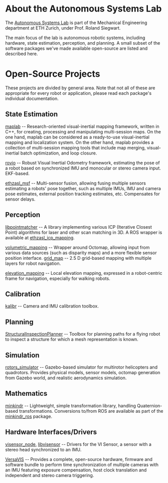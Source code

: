 # About the Autonomous Systems Lab
The [Autonomous Systems Lab](http://www.asl.ethz.ch/) is part of the Mechanical Engineering department at ETH Zurich, under Prof. Roland Siegwart.

The main focus of the lab is autonomous robotic systems, including hardware, state estimation, perception, and planning.
A small subset of the software packages we've made available open-source are listed and described here.

# Open-Source Projects
These projects are divided by general area. Note that not all of these are appropriate for every robot or application, please read each package's individual documentation.



## State Estimation
[maplab](https://github.com/ethz-asl/maplab) -- Research-oriented visual-inertial mapping framework, written in C++, for creating, processing and manipulating multi-session maps. On the one hand, maplab can be considered as a ready-to-use visual-inertial mapping and localization system. On the other hand, maplab provides a collection of multi-session mapping tools that include map merging, visual-inertial batch optimization, and loop closure.

[rovio](https://github.com/ethz-asl/rovio) -- Robust Visual Inertial Odometry framework, estimating the pose of a robot based on synchronized IMU and monocular or stereo camera input. EKF-based.

[ethzasl_msf](https://github.com/ethz-asl/ethzasl_msf) -- Multi-sensor fusion, allowing fusing multiple sensors estimating a robots' pose together, such as multiple IMUs, IMU and camera pose estimates, external position tracking estimates, etc. Compensates for sensor delays.



## Perception
[libpointmatcher](https://github.com/ethz-asl/libpointmatcher) -- A library implementing various ICP (Iterative Closest Point) algorithms for laser and other scan matching in 3D. A ROS wrapper is available at [ethzasl_icp_mapping](https://github.com/ethz-asl/ethzasl_icp_mapping).

[volumetric_mapping](https://github.com/ethz-asl/volumetric_mapping) -- Wrapper around Octomap, allowing input from various data sources (such as disparity maps) and a more flexible sensor position interface. 
[grid_map](https://github.com/ethz-asl/grid_map) -- 2.5 D grid-based mapping with multiple layers for robot navigation.

[elevation_mapping](https://github.com/ethz-asl/elevation_mapping) -- Local elevation mapping, expressed in a robot-centric frame for navigation, especially for walking robots.

## Calibration
[kalibr](https://github.com/ethz-asl/kalibr) -- Camera and IMU calibration toolbox.

## Planning
[StructuralInspectionPlanner](https://github.com/ethz-asl/StructuralInspectionPlanner) -- Toolbox for planning paths for a flying robot to inspect a structure for which a mesh representation is known.


## Simulation
[rotors_simulator](https://github.com/ethz-asl/rotors_simulator) -- Gazebo-based simulator for multirotor helicopters and quadrotors. Provides physical models, sensor models, octomap generation from Gazebo world, and realistic aerodynamics simulation.

## Mathematics
[minkindr](https://github.com/ethz-asl/minkindr) -- Lightweight, simple transformation library, handling Quaternion-based transformations. Conversions to/from ROS are available as part of the [minkindr_ros](https://github.com/ethz-asl/minkindr_ros) package.

## Hardware Interfaces/Drivers
[visensor_node](https://github.com/ethz-asl/visensor_node), [libvisensor](https://github.com/ethz-asl/libvisensor) -- Drivers for the VI Sensor, a sensor with a stereo head synchronized to an IMU.

[VersaVIS](https://github.com/ethz-asl/versavis) -- Provides a complete, open-source hardware, firmware and software bundle to perform time synchronization of multiple cameras with an IMU featuring exposure compensation, host clock translation and independent and stereo camera triggering.
